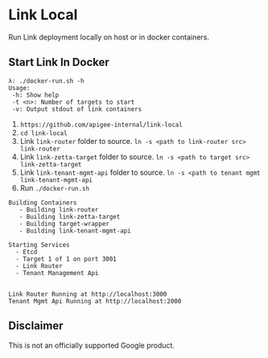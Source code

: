# Link Local

Run Link deployment locally on host or in docker containers.

## Start Link In Docker

```
λ: ./docker-run.sh -h
Usage:
 -h: Show help
 -t <n>: Number of targets to start
 -v: Output stdout of link containers
```

1. `https://github.com/apigee-internal/link-local`
1. `cd link-local`
1. Link `link-router` folder to source. `ln -s <path to link-router src> link-router`
1. Link `link-zetta-target` folder to source. `ln -s <path to target src> link-zetta-target`
1. Link `link-tenant-mgmt-api` folder to source. `ln -s <path to tenant mgmt link-tenant-mgmt-api`
1. Run `./docker-run.sh`

```
Building Containers
   - Building link-router
   - Building link-zetta-target
   - Building target-wrapper
   - Building link-tenant-mgmt-api

Starting Services
  - Etcd
  - Target 1 of 1 on port 3001
  - Link Router
  - Tenant Management Api


Link Router Running at http://localhost:3000
Tenant Mgmt Api Running at http://localhost:2000
```

## Disclaimer

This is not an officially supported Google product.